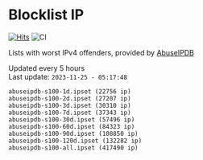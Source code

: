 # Blocklist IP

[![Hits](https://hits.seeyoufarm.com/api/count/incr/badge.svg?url=https%3A%2F%2Fgithub.com%2Fborestad%2Fblocklist-ip%2F&count_bg=%2379C83D&title_bg=%23555555&icon=&icon_color=%23E7E7E7&title=hits&edge_flat=false)](https://hits.seeyoufarm.com)  ![CI](https://img.shields.io/github/workflow/status/borestad/blocklist-ip/CI?style=flat-square)

Lists with worst IPv4 offenders, provided by [AbuseIPDB](https://www.abuseipdb.com/)

<!-- FOOTER-PLACEHOLDER -->
Updated every 5 hours<br>
Last update: `2023-11-25 - 05:17:48`
```
abuseipdb-s100-1d.ipset (22756 ip)
abuseipdb-s100-2d.ipset (27207 ip)
abuseipdb-s100-3d.ipset (30310 ip)
abuseipdb-s100-7d.ipset (37343 ip)
abuseipdb-s100-30d.ipset (57496 ip)
abuseipdb-s100-60d.ipset (84323 ip)
abuseipdb-s100-90d.ipset (108850 ip)
abuseipdb-s100-120d.ipset (132282 ip)
abuseipdb-s100-all.ipset (417490 ip)
```
